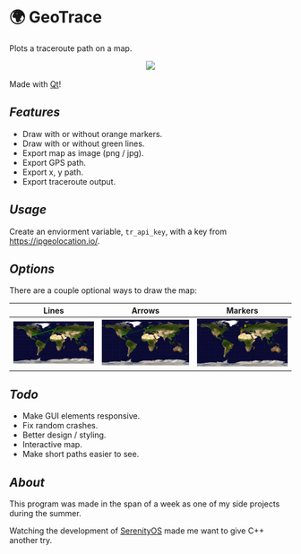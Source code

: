 # 🌍 GeoTrace
Plots a traceroute path on a map. 

<p align="center">
  <img src="https://i.imgur.com/wmvmjMR.gif"/>
</p>

Made with <a href="https://www.qt.io/">Qt</a>!

## _Features_

* Draw with or without orange markers.
* Draw with or without green lines.
* Export map as image (png / jpg).
* Export GPS path.
* Export x, y path.
* Export traceroute output.

## _Usage_

Create an enviorment variable, `tr_api_key`, with a key from https://ipgeolocation.io/.

## _Options_

There are a couple optional ways to draw the map:

Lines                   |Arrows                   | Markers
:----------------------:|:-----------------------:|:-------------------------:|
![](./examples/line.png)|![](./examples/arrow.png)|![](./examples/markers.png)|


## _Todo_

* Make GUI elements responsive.
* Fix random crashes.
* Better design / styling.
* Interactive map.
* Make short paths easier to see.

## _About_

This program was made in the span of a week as one of my side projects during the summer.

Watching the development of <a href="https://github.com/SerenityOS/serenity">SerenityOS</a> made me want to give C++ another try.


